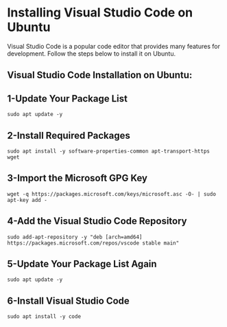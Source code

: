 # Installing Visual Studio Code on Ubuntu

Visual Studio Code is a popular code editor that provides many features for development. Follow the steps below to install it on Ubuntu.

## Visual Studio Code Installation on Ubuntu:


## 1-Update Your Package List
```sudo apt update -y```

## 2-Install Required Packages
```sudo apt install -y software-properties-common apt-transport-https wget```

## 3-Import the Microsoft GPG Key
```wget -q https://packages.microsoft.com/keys/microsoft.asc -O- | sudo apt-key add -```

## 4-Add the Visual Studio Code Repository
```sudo add-apt-repository -y "deb [arch=amd64] https://packages.microsoft.com/repos/vscode stable main"```


## 5-Update Your Package List Again
```sudo apt update -y```

## 6-Install Visual Studio Code
```sudo apt install -y code```
